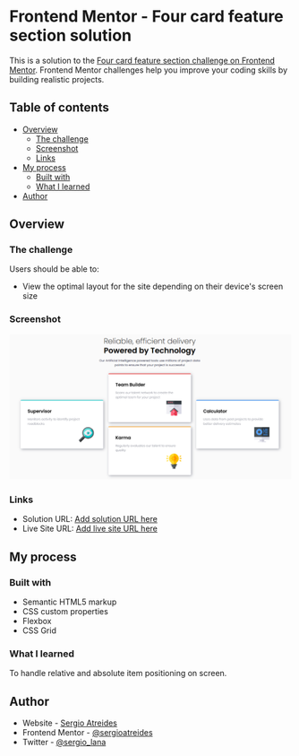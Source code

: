 # Frontend Mentor - Four card feature section solution

This is a solution to the [Four card feature section challenge on Frontend Mentor](https://www.frontendmentor.io/challenges/four-card-feature-section-weK1eFYK). Frontend Mentor challenges help you improve your coding skills by building realistic projects. 

## Table of contents

- [Overview](#overview)
  - [The challenge](#the-challenge)
  - [Screenshot](#screenshot)
  - [Links](#links)
- [My process](#my-process)
  - [Built with](#built-with)
  - [What I learned](#what-i-learned)
- [Author](#author)

## Overview

### The challenge

Users should be able to:

- View the optimal layout for the site depending on their device's screen size

### Screenshot

![](./images/screenshot.png)

### Links

- Solution URL: [Add solution URL here](https://github.com/sergioatreides/four-card-feature-section-master)
- Live Site URL: [Add live site URL here](https://sergioatreides.github.io/four-card-feature-section-master/)

## My process

### Built with

- Semantic HTML5 markup
- CSS custom properties
- Flexbox
- CSS Grid

### What I learned

To handle relative and absolute item positioning on screen.

## Author

- Website - [Sergio Atreides](https://github.com/sergioatreides)
- Frontend Mentor - [@sergioatreides](https://www.frontendmentor.io/profile/sergioatreides)
- Twitter - [@sergio_lana](https://twitter.com/sergio_lana/)

